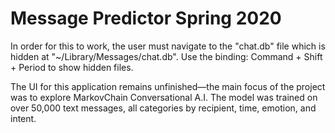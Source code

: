 # Message Predictor Spring 2020

In order for this to work, the user must navigate to the "chat.db" file which is hidden at "~/Library/Messages/chat.db". Use the binding: Command + Shift + Period to show hidden files. 

The UI for this application remains unfinished—the main focus of the project was to explore MarkovChain Conversational A.I. The model was trained on over 50,000 text messages, all categories by recipient, time, emotion, and intent.
